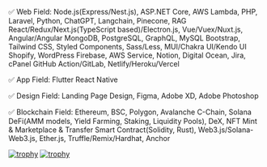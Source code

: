 ✅ Web Field:
Node.js(Express/Nest.js), ASP.NET Core, AWS Lambda, PHP, Laravel, Python, ChatGPT, Langchain, Pinecone, RAG
React/Redux/Next.js(TypeScript based)/Electron.js, Vue/Vuex/Nuxt.js, Angular/Angular
MongoDB, PostgreSQL, GraphQL, MySQL
Bootstrap, Tailwind CSS, Styled Components, Sass/Less, MUI/Chakra UI/Kendo UI
Shopify, WordPress
Firebase, AWS Service, Notion, Digital Ocean, Jira, cPanel
GitHub Action/GitLab, Netlify/Heroku/Vercel

✅ App Field:
Flutter
React Native

✅ Design Field:
Landing Page Design, Figma, Adobe XD, Adobe Photoshop 

✅ Blockchain Field:
Ethereum, BSC, Polygon, Avalanche C-Chain, Solana
DeFi(AMM models, Yield Farming, Staking, Liquidity Pools), DeX, NFT Mint & Marketplace & Transfer
Smart Contract(Solidity, Rust), Web3.js/Solana-Web3.js, Ether.js, Truffle/Remix/Hardhat, Anchor

[![trophy](https://github-profile-trophy.vercel.app/?username=ryo-ma)](https://github.com/ryo-ma/github-profile-trophy)
[![trophy](https://github-profile-trophy.vercel.app/?username=ryo-ma)](https://github.com/ryo-ma/github-profile-trophy)

